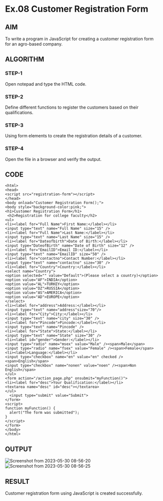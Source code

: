 # Ex.08 Customer Registration Form
## AIM
  To write a program in JavaScript for creating a customer registration form for an agro-based company.

## ALGORITHM
### STEP-1
  Open notepad and type the HTML code.

### STEP-2
  Define different functions to register the customers based on their qualifications.

### STEP-3
  Using form elements to create the registration details of a customer.

### STEP-4
  Open the file in a browser and verify the output.
  
## CODE
```
<html>
<head>
<script src="registration-form"></script>
</head>
<body onload="Customer Registration Form();">
<body style="background-color:pink;">
<h1>Customer Registration Form</h1>
 <h2>Registration for college faculty</h2>
<ul>
<li><label for="Full Name">First Name:</label></li>
<input type="text" name="Full Name" size="15" />
<li><label for="Full Name">Last Name:</label></li>
<input type="text" name="Last Name" size="15" />
<li><label for="Dateofbirth">Date of Birth:</label></li>
<input type="DateofBirth" name="Date of Birth" size="12" />
<li><label for="EmailID">Email ID:</label></li>
<input type="text" name="EmailID" size="50" />
<li><label for="contactno">Contact Number:</label></li>
<input type="text" name="contactno" size="30" />
<li><label for="Country">Country:</label></li>
<select name="Country">
<option selected="" value="Default">(Please select a country)</option>
<option value="AF">INDIA</option>
<option value="AL">TURKEY</option>
<option value="DZ">RUSSIA</option>
<option value="AS">AMERICA</option>
<option value="AD">EUROPE</option>
</select>
<li><label for="address">Address:</label></li>
<input type="text" name="address"size="70"/>
<li><label for="City">City:</label></li>
<input type="text" name="city" size="30" />
<li><label for="Pincode">Pincode:</label></li>
<input type="text" name="Pincode" />
<li><label for="State">State:</label></li>
<input type="text" name="State" size="30" />
<li><label id="gender">Gender:</label></li>
<input type="radio" name="msex" value="Male" /><span>Male</span>
<input type="radio" name="fsex" value="Female" /><span>Female</span>
<li><label>Language:</label></li>
<input type="checkbox" name="en" value="en" checked /><span>English</span>
<input type="checkbox" name="nonen" value="noen" /><span>Non English</span>
</ul>
<form action="/action_page.php" onsubmit="myFunction()">
<li><label for="desc">Your Qualification:</label></li>
<textarea name="desc" id="desc"></textarea>
</ul>
  <input type="submit" value="Submit">
</form>
<script>
function myFunction() {
  alert("The form was submitted");
}
</script>
</form>
</body>
</html>
```

## OUTPUT

![Screenshot from 2023-05-30 08-56-20](https://github.com/SDJeeva/EX08_Web-Design/assets/127816889/0a918b38-9d28-47af-9184-b168664dcb28)
![Screenshot from 2023-05-30 08-56-25](https://github.com/SDJeeva/EX08_Web-Design/assets/127816889/01858e15-f25a-48ed-8652-cdcee8a491b7)

## RESULT
  Customer registration form using JavaScript is created successfully.
